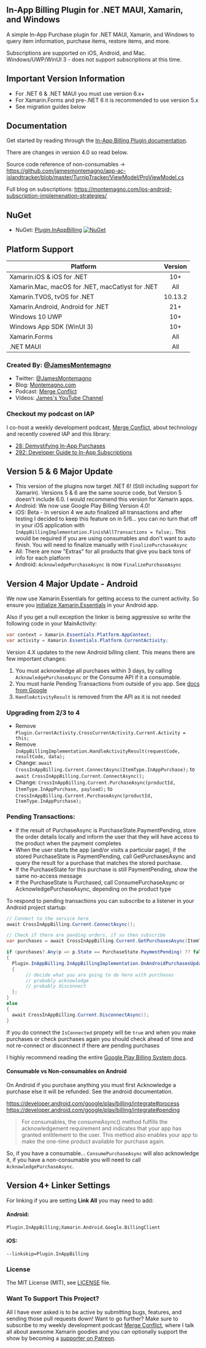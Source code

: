 ## In-App Billing Plugin for .NET MAUI, Xamarin, and Windows

A simple In-App Purchase plugin for .NET MAUI, Xamarin, and Windows to query item information, purchase items, restore items, and more.

Subscriptions are supported on iOS, Android, and Mac. Windows/UWP/WinUI 3 - does not support subscriptions at this time.

## Important Version Information
* For .NET 6 & .NET MAUI you must use version 6.x+
* For Xamarin.Forms and pre-.NET 6 it is recommended to use version 5.x
* See migration guides below

## Documentation
Get started by reading through the [In-App Billing Plugin documentation](https://jamesmontemagno.github.io/InAppBillingPlugin/).

There are changes in version 4.0 so read below.

Source code reference of non-consumables -> https://github.com/jamesmontemagno/app-ac-islandtracker/blob/master/TurnipTracker/ViewModel/ProViewModel.cs

Full blog on subscriptions: https://montemagno.com/ios-android-subscription-implemenation-strategies/

## NuGet
* NuGet: [Plugin.InAppBilling](https://www.nuget.org/packages/Plugin.InAppBilling) [![NuGet](https://img.shields.io/nuget/v/Plugin.InAppBilling.svg?label=NuGet)](https://www.nuget.org/packages/Plugin.InAppBilling/)

## Platform Support

|Platform|Version|
| ------------------- | :------------------: |
|Xamarin.iOS & iOS for .NET|10+|
|Xamarin.Mac, macOS for .NET, macCatlyst for .NET |All|
|Xamarin.TVOS, tvOS for .NET|10.13.2|
|Xamarin.Android, Android for .NET|21+|
|Windows 10 UWP|10+|
|Windows App SDK (WinUI 3) |10+|
|Xamarin.Forms|All|
|.NET MAUI|All|

### Created By: [@JamesMontemagno](http://github.com/jamesmontemagno)
* Twitter: [@JamesMontemagno](http://twitter.com/jamesmontemagno)
* Blog: [Montemagno.com](http://montemagno.com)
* Podcast: [Merge Conflict](http://mergeconflict.fm)
* Videos: [James's YouTube Channel](https://www.youtube.com/jamesmontemagno) 

### Checkout my podcast on IAP
I co-host a weekly development podcast, [Merge Conflict](http://mergeconflict.fm), about technology and recently covered IAP and this library: 

* [28: Demystifying In-App Purchases](https://www.mergeconflict.fm/57678-merge-conflict-28-demystifying-in-app-purchases)
* [292: Developer Guide to In-App Subscriptions](https://www.mergeconflict.fm/292)

## Version 5 & 6 Major Update
* This version of the plugins now target .NET 6! (Still including support for Xamarin). Versions 5 & 6 are the same source code, but Version 5 doesn't include 6.0. I would recommend this version for Xamarin apps.
* Android: We now use Google Play Billing Version 4.0!
* iOS: Beta - In version 4 we auto finalized all transactions and after testing I decided to keep this feature on in 5/6... you can no turn that off in your iOS application with `InAppBillingImplementation.FinishAllTransactions = false;`. This would be required if you are using consumables and don't want to auto finish. You will need to finalize manually with `FinalizePurchaseAsync`
* All: There are now "Extras" for all products that give you back tons of info for each platform
* Android: `AcknowledgePurchaseAsync` is now `FinalizePurchaseAsync`

## Version 4 Major Update - Android

We now use Xamarin.Essentials for getting access to the current activity. So ensure you [initialize Xamarin.Essentials](https://docs.microsoft.com/xamarin/essentials/get-started?WT.mc_id=friends-0000-jamont) in your Android app. 

Also if you get a null exception the linker is being aggressive so write the following code in your MainActivity:

```csharp
var context = Xamarin.Essentials.Platform.AppContext;
var activity = Xamarin.Essentials.Platform.CurrentActivity;
```

Version 4.X updates to the new Android billing client. This means there are few important changes:
1. You must acknowledge all purchases within 3 days, by calling `AcknowledgePurchaseAsync` or the Consume API if it a consumable.
2. You must hanle Pending Transactions from outside of you app. See [docs from Google](https://developer.android.com/google/play/billing/integrate#pending)
3. `HandleActivityResult` is removed from the API as it is not needed

### Upgrading from 2/3 to 4
* Remove `Plugin.CurrentActivity.CrossCurrentActivity.Current.Activity = this;`
* Remove `InAppBillingImplementation.HandleActivityResult(requestCode, resultCode, data);`
* Change: `await CrossInAppBilling.Current.ConnectAsync(ItemType.InAppPurchase);` to `await CrossInAppBilling.Current.ConnectAsync();`
* Change: `CrossInAppBilling.Current.PurchaseAsync(productId, ItemType.InAppPurchase, payload);` to `CrossInAppBilling.Current.PurchaseAsync(productId, ItemType.InAppPurchase);`

### Pending Transactions:
* If the result of PurchaseAsync is PurchaseState.PaymentPending, store the order details locally and inform the user that they will have access to the product when the payment completes
* When the user starts the app (and/or visits a particular page), if the stored PurchaseState is PaymentPending, call GetPurchasesAsync and query the result for a purchase that matches the stored purchase.
* If the PurchaseState for this purchase is still PaymentPending, show the same no-access message
* If the PurchaseState is Purchased, call ConsumePurchaseAsync or AcknowledgePurchaseAsync, depending on the product type


To respond to pending transactions you can subscribe to a listener in your Android project startup:

```csharp
// Connect to the service here
await CrossInAppBilling.Current.ConnectAsync();

// Check if there are pending orders, if so then subscribe
var purchases = await CrossInAppBilling.Current.GetPurchasesAsync(ItemType.InAppPurchase);

if (purchases?.Any(p => p.State == PurchaseState.PaymentPending) ?? false)
{
  Plugin.InAppBilling.InAppBillingImplementation.OnAndroidPurchasesUpdated = (billingResult, purchases) =>
  {
       // decide what you are going to do here with purchases
       // probably acknowledge
       // probably disconnect
  };
}
else
{
  await CrossInAppBilling.Current.DisconnectAsync();
}
```

If you do connect the `IsConnected` propety will be `true` and when you make purchases or check purchases again you should check ahead of time and not re-connect or disconnect if there are pending purchases

I highly recommend reading the entire [Google Play Billing System docs](https://developer.android.com/google/play/billing/).

#### Consumable vs Non-consumables on Android

On Android if you purchase anything you must first Acknowledge a purchase else it will be refunded. See the android documentation.

https://developer.android.com/google/play/billing/integrate#process
https://developer.android.com/google/play/billing/integrate#pending

> For consumables, the consumeAsync() method fulfills the acknowledgement requirement and indicates that your app has granted entitlement to the user. This method also enables your app to make the one-time product available for purchase again.

So, if you have a consumable... `ConsumePurchaseAsync` will also acknowledge it, if you have a non-consumable you will need to call `AcknowledgePurchaseAsync`.

## Version 4+ Linker Settings

For linking if you are setting **Link All** you may need to add:

#### Android:
```
Plugin.InAppBilling;Xamarin.Android.Google.BillingClient
```

#### iOS:
```
--linkskip=Plugin.InAppBilling
```

### License
The MIT License (MIT), see [LICENSE](LICENSE) file.

### Want To Support This Project?
All I have ever asked is to be active by submitting bugs, features, and sending those pull requests down! Want to go further? Make sure to subscribe to my weekly development podcast [Merge Conflict](http://mergeconflict.fm), where I talk all about awesome Xamarin goodies and you can optionally support the show by becoming a [supporter on Patreon](https://www.patreon.com/mergeconflictfm).

